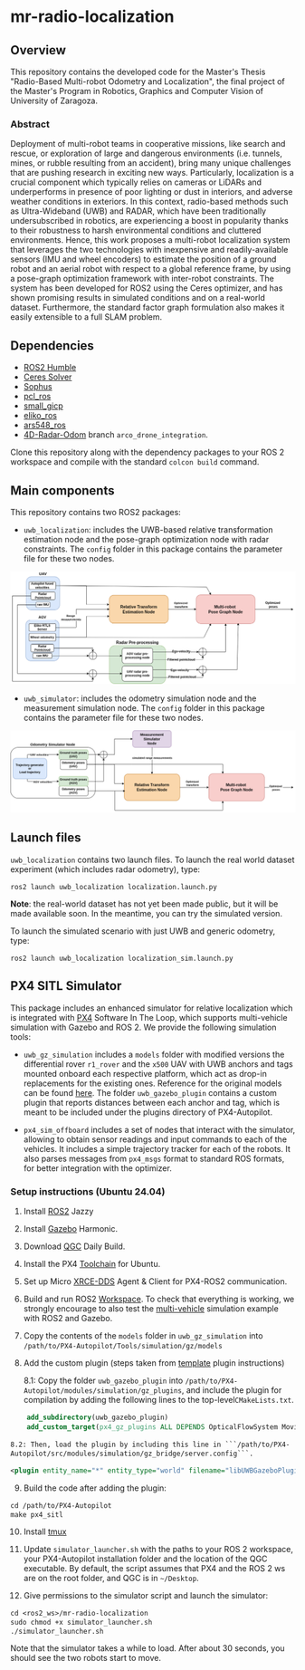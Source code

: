 # mr-radio-localization

## Overview
This repository contains the developed code for the Master's Thesis "Radio-Based Multi-robot Odometry and Localization", the final project of the Master's Program in Robotics, Graphics and Computer Vision of University of Zaragoza.

### Abstract
Deployment of multi-robot teams in cooperative missions, like search and rescue, or exploration of large and dangerous environments (i.e. tunnels, mines, or rubble resulting from an accident), bring many unique challenges that are pushing research in exciting new ways. Particularly, localization is a crucial component which typically relies on cameras or LiDARs and underperforms in presence of poor lighting or dust in interiors, and adverse weather conditions in exteriors. In this context, radio-based methods such as Ultra-Wideband (UWB) and RADAR, which have been traditionally undersubscribed in robotics, are experiencing a boost in popularity thanks to their robustness to harsh environmental conditions and cluttered environments. Hence, this work proposes a multi-robot localization system that leverages the two technologies with inexpensive and readily-available sensors (IMU and wheel encoders) to estimate the position of a ground robot and an aerial robot with respect to a global reference frame, by using a pose-graph optimization framework with inter-robot constraints. The system has been developed for ROS2 using the Ceres optimizer, and has shown promising results in simulated conditions and on a real-world dataset. Furthermore, the standard factor graph formulation also makes it easily extensible to a full SLAM problem. 

## Dependencies

* [ROS2 Humble](https://docs.ros.org/en/humble/index.html)
* [Ceres Solver](https://github.com/ceres-solver/ceres-solver)
* [Sophus](https://github.com/strasdat/Sophus)
* [pcl_ros](https://github.com/ros-perception/perception_pcl)
* [small_gicp](https://github.com/koide3/small_gicp)
* [eliko_ros](https://github.com/robotics-upo/eliko_ros)
* [ars548_ros](https://github.com/robotics-upo/ars548_ros)
* [4D-Radar-Odom](https://github.com/robotics-upo/4D-Radar-Odom/tree/arco-drone-integration) branch ```arco_drone_integration```.

Clone this repository along with the dependency packages to your ROS 2 workspace and compile with the standard ```colcon build``` command.

## Main components

This repository contains two ROS2 packages:

* ```uwb_localization```: includes the UWB-based relative transformation estimation node and the pose-graph optimization node with radar constraints. The ```config``` folder in this package contains the parameter file for these two nodes.

![](images/TFM_architecture.drawio.png)

* ```uwb_simulator```: includes the odometry simulation node and the measurement simulation node.  The ```config``` folder in this package contains the parameter file for these two nodes.

![](images/TFM_diagram_simulation.drawio.png)


## Launch files

```uwb_localization``` contains two launch files. To launch the real world dataset experiment (which includes radar odometry), type:
``` 
ros2 launch uwb_localization localization.launch.py
```
**Note**: the real-world dataset has not yet been made public, but it will be made available soon. In the meantime, you can try the simulated version. 

To launch the simulated scenario with just UWB and generic odometry, type:
``` 
ros2 launch uwb_localization localization_sim.launch.py

```

## PX4 SITL Simulator

This package includes an enhanced simulator for relative localization which is integrated with [PX4](https://docs.px4.io/main/en/simulation/) Software In The Loop, which supports multi-vehicle simulation with Gazebo and ROS 2. We provide the following simulation tools:

* ```uwb_gz_simulation``` includes a ```models``` folder with modified versions the differential rover ```r1_rover``` and the ```x500``` UAV with UWB anchors and tags mounted onboard each respective platform, which act as drop-in replacements for the existing ones. Reference for the original models can be found [here](https://docs.px4.io/main/en/sim_gazebo_gz/vehicles.html). The folder ```uwb_gazebo_plugin``` contains a custom plugin that reports distances between each anchor and tag, which is meant to be included under the plugins directory of PX4-Autopilot. 

* ```px4_sim_offboard``` includes a set of nodes that interact with the simulator, allowing to obtain sensor readings and input commands to each of the vehicles. It includes a simple trajectory tracker for each of the robots. It also parses messages from ```px4_msgs``` format to standard ROS formats, for better integration with the optimizer. 

### Setup instructions (Ubuntu 24.04)

1) Install [ROS2](https://docs.ros.org/en/jazzy/index.html) Jazzy 

2) Install [Gazebo](https://gazebosim.org/docs/harmonic/ros_installation/) Harmonic.

3) Download [QGC](https://docs.qgroundcontrol.com/master/en/qgc-user-guide/releases/daily_builds.html) Daily Build.

4) Install the PX4 [Toolchain](https://docs.px4.io/main/en/dev_setup/dev_env_linux_ubuntu.html) for Ubuntu. 

5) Set up Micro [XRCE-DDS](https://docs.px4.io/main/en/ros2/user_guide.html#setup-micro-xrce-dds-agent-client) Agent & Client for PX4-ROS2 communication.

6) Build and run ROS2 [Workspace](https://docs.px4.io/main/en/ros2/user_guide.html#build-ros-2-workspace). To check that everything is working, we strongly encourage to also test the [multi-vehicle](https://docs.px4.io/main/en/sim_gazebo_gz/multi_vehicle_simulation.html) simulation example with ROS2 and Gazebo.

7) Copy the contents of the ```models``` folder in ```uwb_gz_simulation``` into ```/path/to/PX4-Autopilot/Tools/simulation/gz/models```

8) Add the custom plugin (steps taken from [template](https://github.com/PX4/PX4-Autopilot/tree/main/src/modules/simulation/gz_plugins/template_plugin) plugin instructions) 
    
    8.1: Copy the folder ```uwb_gazebo_plugin``` into ```/path/to/PX4-Autopilot/modules/simulation/gz_plugins```, and include the plugin for compilation by adding the following lines to the top-level```CMakeLists.txt```. 

```cmake
    add_subdirectory(uwb_gazebo_plugin)
    add_custom_target(px4_gz_plugins ALL DEPENDS OpticalFlowSystem MovingPlatformController TemplatePlugin GenericMotorModelPlugin BuoyancySystemPlugin SpacecraftThrusterModelPlugin UWBGazeboPlugin)
```
    8.2: Then, load the plugin by including this line in ```/path/to/PX4-Autopilot/src/modules/simulation/gz_bridge/server.config```.

```xml
<plugin entity_name="*" entity_type="world" filename="libUWBGazeboPlugin.so" name="custom::UWBGazeboSystem"/>
```

9) Build the code after adding the plugin: 
```
cd /path/to/PX4-Autopilot
make px4_sitl
```

10) Install [tmux](https://github.com/tmux/tmux/wiki/Installing) 

11) Update ```simulator_launcher.sh``` with the paths to your ROS 2 workspace, your PX4-Autopilot installation folder and the location of the QGC executable. By default, the script assumes that PX4 and the ROS 2 ws are on the root folder, and QGC is in ```~/Desktop```. 

12) Give permissions to the simulator script and launch the simulator: 

```
cd <ros2_ws>/mr-radio-localization
sudo chmod +x simulator_launcher.sh
./simulator_launcher.sh
```

Note that the simulator takes a while to load. After about 30 seconds, you should see the two robots start to move. 
